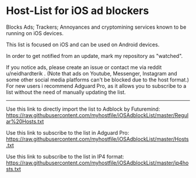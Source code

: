 # Host-List for iOS ad blockers
Blocks Ads; Trackers; Annoyances and cryptomining services known to be running on iOS devices.

This list is focused on iOS and can be used on Android devices.

In order to get notified from an update, mark my repository as "watched".

If you notice ads, please create an issue or contact me via reddit u/neidhardterik . (Note that ads on Youtube, Messenger, Instagram and some other social media platforms can't be blocked due to the host format.)
For new users i recommend Adguard Pro, as it allows you to subscribe to a list without the need of manually updating the list.

___________________________________________________________________________________________________________________________________

Use this link to directly import the list to Adblock by Futuremind: 
https://raw.githubusercontent.com/myhostfile/iOSAdblockList/master/Regular%20Hosts.txt

Use this link to subscribe to the list in Adguard Pro:
https://raw.githubusercontent.com/myhostfile/iOSAdblockList/master/Hosts.txt

Use this link to subscribe to the list in IP4 format:
https://raw.githubusercontent.com/myhostfile/iOSAdblockList/master/ip4hosts.txt

